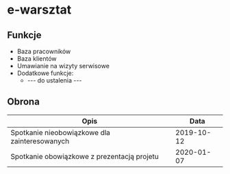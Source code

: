 # e-warsztat

## Funkcje

* Baza pracowników
* Baza klientów
* Umawianie na wizyty serwisowe
* Dodatkowe funkcje:
  * --- do ustalenia ---

## Obrona

| Opis                                          | Data       |
| --------------------------------------------- | ---------- |
| Spotkanie nieobowiązkowe dla zainteresowanych | 2019-10-12 |
| Spotkanie obowiązkowe z prezentacją projetu   | 2020-01-07 |

